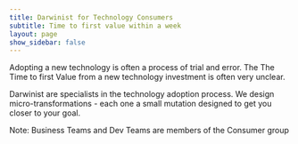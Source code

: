 ```yaml
---
title: Darwinist for Technology Consumers
subtitle: Time to first value within a week
layout: page
show_sidebar: false
---
```


Adopting a new technology is often a process of trial and error. The The Time to first Value from a new technology investment is often very unclear.

Darwinist are specialists in the technology adoption process. We design micro-transformations - each one a small mutation designed to get you closer to your goal.

Note: Business Teams and Dev Teams are members of the Consumer group
